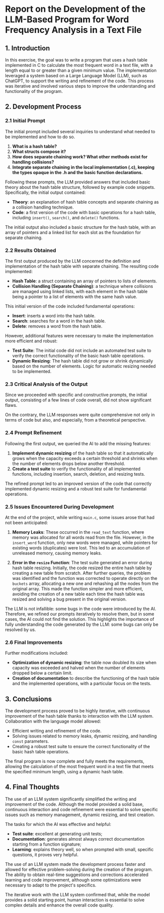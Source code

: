 # Report on the Development of the LLM-Based Program for Word Frequency Analysis in a Text File

## 1. Introduction

In this exercise, the goal was to write a program that uses a hash table implemented in C to calculate the most frequent word in a text file, with a length equal to or greater than a given minimum value. The implementation leveraged a system based on a Large Language Model (LLM), such as ChatGPT, to support the writing and refinement of the code. This process was iterative and involved various steps to improve the understanding and functionality of the program.

## 2. Development Process

### 2.1 Initial Prompt

The initial prompt included several inquiries to understand what needed to be implemented and how to do so.

1. **What is a hash table?**
2. **What structs compose it?**
3. **How does separate chaining work? What other methods exist for handling collisions?**
4. **Integrate separate chaining in the local implementation (.c), keeping the types opaque in the .h and the basic function declarations.**

Following these prompts, the LLM provided answers that included basic theory about the hash table structure, followed by example code snippets. Specifically, the initial output contained:

- **Theory**: an explanation of hash table concepts and separate chaining as a collision handling technique.
- **Code**: a first version of the code with basic operations for a hash table, including `insert()`, `search()`, and `delete()` functions.

The initial output also included a basic structure for the hash table, with an array of pointers and a linked list for each slot as the foundation for separate chaining.

### 2.2 Results Obtained

The first output produced by the LLM concerned the definition and implementation of the hash table with separate chaining. The resulting code implemented:

- **Hash Table**: a struct containing an array of pointers to lists of elements.
- **Collision Handling (Separate Chaining)**: a technique where collisions are managed using linked lists, with each element in the hash table being a pointer to a list of elements with the same hash value.

This initial version of the code included fundamental operations:

- **Insert**: inserts a word into the hash table.
- **Search**: searches for a word in the hash table.
- **Delete**: removes a word from the hash table.

However, additional features were necessary to make the implementation more efficient and robust:

- **Test Suite**: The initial code did not include an automated test suite to verify the correct functionality of the basic hash table operations.
- **Dynamic Resizing**: The hash table did not grow or shrink dynamically based on the number of elements. Logic for automatic resizing needed to be implemented.

### 2.3 Critical Analysis of the Output

Since we proceeded with specific and constructive prompts, the initial output, consisting of a few lines of code overall, did not show significant flaws.

On the contrary, the LLM responses were quite comprehensive not only in terms of code but also, and especially, from a theoretical perspective.

### 2.4 Prompt Refinement

Following the first output, we queried the AI to add the missing features:

1. **Implement dynamic resizing** of the hash table so that it automatically grows when the capacity exceeds a certain threshold and shrinks when the number of elements drops below another threshold.
2. **Create a test suite** to verify the functionality of all implemented functions, including insertion, search, deletion, and resizing tests.

The refined prompt led to an improved version of the code that correctly implemented dynamic resizing and a robust test suite for fundamental operations.

### 2.5 Issues Encountered During Development

At the end of the project, while writing `main.c`, some issues arose that had not been anticipated:

1. **Memory Leaks**: These occurred in the `read_text` function, where memory was allocated for all words read from the file. However, in the `insert_word` function, only new words were managed, while pointers for existing words (duplicates) were lost. This led to an accumulation of unreleased memory, causing memory leaks.

2. **Error in the `resize` Function**: The test suite generated an error during hash table resizing. Initially, the code resized the entire hash table by creating a new table from scratch. After further queries, the problem was identified and the function was corrected to operate directly on the `buckets` array, allocating a new one and rehashing all the nodes from the original array. This made the function simpler and more efficient, avoiding the creation of a new table each time the hash table was resized and solving a bug present in the original version.

The LLM is not infallible: some bugs in the code were introduced by the AI. Therefore, we refined our prompts iteratively to resolve them, but in some cases, the AI could not find the solution. This highlights the importance of fully understanding the code generated by the LLM: some bugs can only be resolved by us.

### 2.6 Final Improvements

Further modifications included:

- **Optimization of dynamic resizing**: the table now doubled its size when capacity was exceeded and halved when the number of elements dropped below a certain limit.
- **Creation of documentation** to describe the functioning of the hash table and the implemented operations, with a particular focus on the tests.

## 3. Conclusions

The development process proved to be highly iterative, with continuous improvement of the hash table thanks to interaction with the LLM system. Collaboration with the language model allowed:

- Efficient writing and refinement of the code.
- Solving issues related to memory leaks, dynamic resizing, and handling `const` parameters.
- Creating a robust test suite to ensure the correct functionality of the basic hash table operations.

The final program is now complete and fully meets the requirements, allowing the calculation of the most frequent word in a text file that meets the specified minimum length, using a dynamic hash table.

## 4. Final Thoughts

The use of an LLM system significantly simplified the writing and improvement of the code. Although the model provided a solid base, continuous interaction and code refinement were essential to solve specific issues such as memory management, dynamic resizing, and test creation.

The tasks for which the AI was effective and helpful:

- **Test suite**: excellent at generating unit tests;
- **Documentation**: generates almost always correct documentation starting from a function signature;
- **Learning**: explains theory well, so when prompted with small, specific questions, it proves very helpful.

The use of an LLM system made the development process faster and allowed for effective problem-solving during the creation of the program. The ability to obtain real-time suggestions and corrections accelerated learning and code improvement, although some optimizations were necessary to adapt to the project's specifics.

The iterative work with the LLM system confirmed that, while the model provides a solid starting point, human interaction is essential to solve complex details and enhance the overall code quality.
